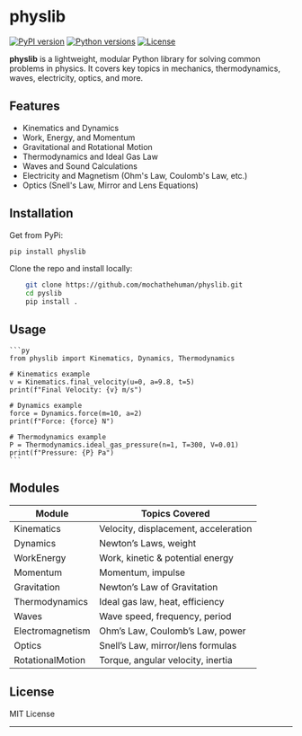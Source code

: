 # physlib

[![PyPI version](https://img.shields.io/pypi/v/physlib.svg)](https://pypi.org/project/physlib/)
[![Python versions](https://img.shields.io/pypi/pyversions/physlib.svg)](https://pypi.org/project/physlib/)
[![License](https://img.shields.io/pypi/l/physlib.svg)](https://github.com/yourusername/physlib/blob/main/LICENSE)

**physlib** is a lightweight, modular Python library for solving common problems in physics. It covers key topics in mechanics, thermodynamics, waves, electricity, optics, and more.

## Features

- Kinematics and Dynamics  
- Work, Energy, and Momentum  
- Gravitational and Rotational Motion  
- Thermodynamics and Ideal Gas Law  
- Waves and Sound Calculations  
- Electricity and Magnetism (Ohm's Law, Coulomb's Law, etc.)  
- Optics (Snell's Law, Mirror and Lens Equations)

## Installation

Get from PyPi:
```bash
pip install physlib
```

Clone the repo and install locally:
```bash
    git clone https://github.com/mochathehuman/physlib.git
    cd pyslib
    pip install .
```
## Usage
    ```py
    from physlib import Kinematics, Dynamics, Thermodynamics

    # Kinematics example
    v = Kinematics.final_velocity(u=0, a=9.8, t=5)
    print(f"Final Velocity: {v} m/s")

    # Dynamics example
    force = Dynamics.force(m=10, a=2)
    print(f"Force: {force} N")

    # Thermodynamics example
    P = Thermodynamics.ideal_gas_pressure(n=1, T=300, V=0.01)
    print(f"Pressure: {P} Pa")
    ```

## Modules

| Module             | Topics Covered                          |
|--------------------|------------------------------------------|
| Kinematics         | Velocity, displacement, acceleration     |
| Dynamics           | Newton’s Laws, weight                   |
| WorkEnergy         | Work, kinetic & potential energy         |
| Momentum           | Momentum, impulse                       |
| Gravitation        | Newton’s Law of Gravitation              |
| Thermodynamics     | Ideal gas law, heat, efficiency          |
| Waves              | Wave speed, frequency, period            |
| Electromagnetism   | Ohm’s Law, Coulomb’s Law, power          |
| Optics             | Snell’s Law, mirror/lens formulas        |
| RotationalMotion   | Torque, angular velocity, inertia        |

## License

MIT License

---
